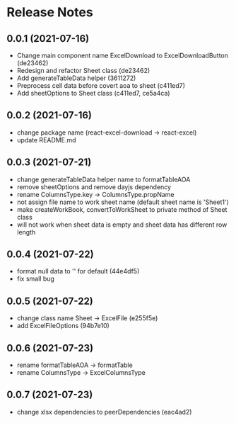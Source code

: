 <!-- markdownlint-disable MD024 MD034 MD033 -->

# Release Notes

## 0.0.1 (2021-07-16)

- Change main component name ExcelDownload to ExcelDownloadButton (de23462)
- Redesign and refactor Sheet class (de23462)
- Add generateTableData helper (3611272)
- Preprocess cell data before covert aoa to sheet (c411ed7)
- Add sheetOptions to Sheet class (c411ed7, ce5a4ca)

## 0.0.2 (2021-07-16)

- change package name (react-excel-download -> react-excel)
- update README.md

## 0.0.3 (2021-07-21)

- change generateTableData helper name to formatTableAOA
- remove sheetOptions and remove dayjs dependency
- rename ColumnsType.key -> ColumnsType.propName
- not assign file name to work sheet name (default sheet name is 'Sheet1')
- make createWorkBook, convertToWorkSheet to private method of Sheet class
- will not work when sheet data is empty and sheet data has different row length

## 0.0.4 (2021-07-22)

- format null data to '' for default (44e4df5)
- fix small bug

## 0.0.5 (2021-07-22)

- change class name Sheet -> ExcelFile (e255f5e)
- add ExcelFileOptions (94b7e10)

## 0.0.6 (2021-07-23)

- rename formatTableAOA -> formatTable
- rename ColumnsType -> ExcelColumnsType

## 0.0.7 (2021-07-23)

- change xlsx dependencies to peerDependencies (eac4ad2)
